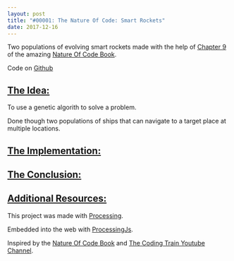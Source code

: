 ```yaml
---
layout: post
title: "#00001: The Nature Of Code: Smart Rockets"
date: 2017-12-16
---
```


<canvas data-processing-sources="/projects/TheNatureOfCode/canvases/00001.pde"></canvas>
<p> Two populations of evolving smart rockets made with the help of <a href="http://natureofcode.com/book/chapter-9-the-evolution-of-code/">Chapter 9</a> of the amazing <a href="http://natureofcode.com/book/">Nature Of Code Book</a>.</p>
<p>Code on <a href="https://github.com/Oadegbite/Oadegbite.github.io/tree/master/projects/TheNatureOfCode/E9_10SmartRockets">Github</a></p>

<h2><u>The Idea:</u></h2>
<p>To use a genetic algorith to solve a problem.</p>
<p>Done though two populations of ships that can navigate to a target place at multiple locations.</p>

<h2><u>The Implementation:</u></h2>

<h2><u>The Conclusion:</u></h2>

<h2><u>Additional Resources:</u></h2>

<p>This project was made with <a href="https://processing.org/">Processing</a>.</p>
<p>Embedded into the web with <a href="http://processingjs.org/">ProcessingJs</a>.</p>
<p>Inspired by the <a href="http://natureofcode.com/book/">Nature Of Code Book</a> and <a href="https://www.youtube.com/channel/UCvjgXvBlbQiydffZU7m1_aw">The Coding Train Youtube Channel</a>. </p>

